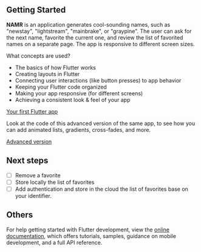 ## Getting Started

**NAMR** is an application generates cool-sounding names, such as "newstay", "lightstream", "mainbrake", or "graypine". The user can ask for the next name, favorite the current one, and review the list of favorited names on a separate page. The app is responsive to different screen sizes.

What concepts are used?

- The basics of how Flutter works
- Creating layouts in Flutter
- Connecting user interactions (like button presses) to app behavior
- Keeping your Flutter code organized
- Making your app responsive (for different screens)
- Achieving a consistent look & feel of your app

[Your first Flutter app](https://codelabs.developers.google.com/codelabs/flutter-codelab-first)

Look at the code of this advanced version of the same app, to see how you can add animated lists, gradients, cross-fades, and more.

[Advanced version](https://dartpad.dev/?id=e7076b40fb17a0fa899f9f7a154a02e8)

## Next steps

- [ ] Remove a favorite
- [ ] Store locally the list of favorites
- [ ] Add authentication and store in the cloud the list of favorites base on your identifier.

## Others

For help getting started with Flutter development, view the
[online documentation](https://docs.flutter.dev/), which offers tutorials,
samples, guidance on mobile development, and a full API reference.
